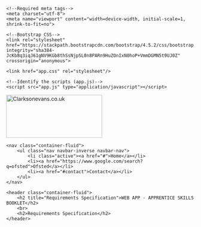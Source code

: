 <!DOCTYPE html>
<html lang="en">

<head>
    <title>Web App Test</title>

    <!--Required meta tags-->
    <meta charset="utf-8">
    <meta name="viewport" content="width=device-width, initial-scale=1, shrink-to-fit=no">

    <!--Bootstrap CSS-->
    <link rel="stylesheet" href="https://stackpath.bootstrapcdn.com/bootstrap/4.5.2/css/bootstrap.min.css" integrity="sha384-JcKb8q3iqJ61gNV9KGb8thSsNjpSL0n8PARn9HuZOnIxN0hoP+VmmDGMN5t9UJ0Z" crossorigin="anonymous">
    
    <link href="app.css" rel="stylesheet"/>

    <!--Identify the scripts (app.js)-->
    <script src="app.js" type="application/javascript"></script>
</head>

<!--Function called from app.js)-->
<body onload="onLoad()">
    <a href="https://www.clarksonevans.co.uk"><img src="Images/CE LOGO.jpg" alt="Clarksonevans.co.uk" style="width:256px;height:115px"></a>
    
    <nav class="container-fluid">
        <ul class="nav navbar-inverse navbar-nav">
            <li class="active"><a href="#">Home</a></li>
            <li><a href="https://www.google.com/search?q=ofsted">Ofsted</a></li>
            <li><a href="#contact">Contact</a></li>
        </ul>
    </nav>

    <header class="container-fluid">
        <h2 title="Requirements Specification">WEB APP - APPRENTICE SKILLS BOOKLET</h2>
        <br>
        <h2>Requirements Specification</h2>
    </header>
